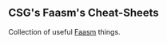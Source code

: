 ## CSG's Faasm's Cheat-Sheets

Collection of useful [Faasm](https://github.com/faasm/faasm) things.
